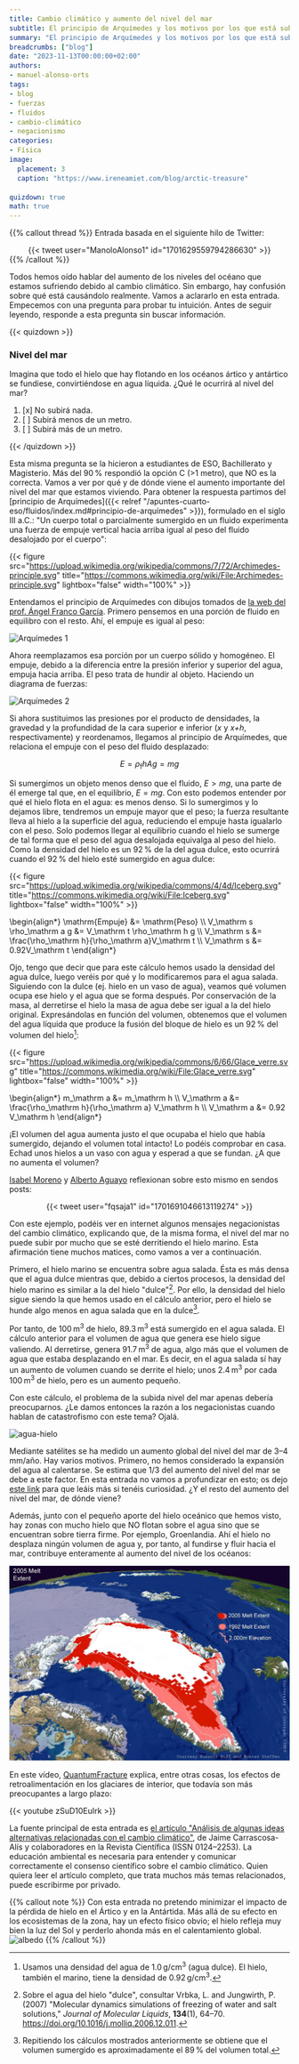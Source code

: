 ```yaml
---
title: Cambio climático y aumento del nivel del mar
subtitle: El principio de Arquímedes y los motivos por los que está subiendo el nivel del mar
summary: "El principio de Arquímedes y los motivos por los que está subiendo el nivel del mar."
breadcrumbs: ["blog"]
date: "2023-11-13T00:00:00+02:00"
authors:
- manuel-alonso-orts
tags:
- blog
- fuerzas
- fluidos
- cambio-climático
- negacionismo
categories:
- Física
image:
  placement: 3
  caption: "https://www.ireneamiet.com/blog/arctic-treasure"

quizdown: true
math: true
---
```


{{% callout thread %}}
Entrada basada en el siguiente hilo de Twitter:
<div align="center">
{{< tweet user="ManoloAlonso1" id="1701629559794286630" >}}
</div>
{{% /callout %}}

Todos hemos oído hablar del aumento de los niveles del océano que estamos sufriendo debido al cambio climático. Sin embargo, hay confusión sobre qué está causándolo realmente. Vamos a aclararlo en esta entrada. Empecemos con una pregunta para probar tu intuición. Antes de seguir leyendo, responde a esta pregunta sin buscar información.

{{< quizdown >}}

### Nivel del mar

Imagina que todo el hielo que hay flotando en los océanos ártico y antártico se fundiese, convirtiéndose en agua líquida. ¿Qué le ocurrirá al nivel del mar?

1. [x] No subirá nada.
1. [ ] Subirá menos de un metro. 
1. [ ] Subirá más de un metro.

{{< /quizdown >}}

Esta misma pregunta se la hicieron a estudiantes de ESO, Bachillerato y Magisterio. Más del 90&thinsp;% respondió la opción C (>1 metro), que NO es la correcta. Vamos a ver por qué y de dónde viene el aumento importante del nivel del mar que estamos viviendo. Para obtener la respuesta partimos del [principio de Arquímedes]({{< relref "/apuntes-cuarto-eso/fluidos/index.md#principio-de-arquímedes" >}}), formulado en el siglo III a.C.: "Un cuerpo total o parcialmente sumergido en un fluido experimenta una fuerza de empuje vertical hacia arriba igual al peso del fluido desalojado por el cuerpo":

{{< figure src="https://upload.wikimedia.org/wikipedia/commons/7/72/Archimedes-principle.svg" title="https://commons.wikimedia.org/wiki/File:Archimedes-principle.svg" lightbox="false" width="100%" >}}

Entendamos el principio de Arquímedes con dibujos tomados de [la web del prof. Ángel Franco García](http://www.sc.ehu.es/sbweb/fisica/fluidos/estatica/arquimedes/arquimedes.htm). Primero pensemos en una porción de fluido en equilibro con el resto. Ahí, el empuje es igual al peso:

![Arquímedes 1](http://www.sc.ehu.es/sbweb/fisica/fluidos/estatica/arquimedes/arquimedes_1.gif "http://www.sc.ehu.es/sbweb/fisica/fluidos/estatica/arquimedes/arquimedes.htm")

Ahora reemplazamos esa porción por un cuerpo sólido y homogéneo. El empuje, debido a la diferencia entre la presión inferior y superior del agua, empuja hacia arriba. El peso trata de hundir al objeto. Haciendo un diagrama de fuerzas:

![Arquímedes 2](http://www.sc.ehu.es/sbweb/fisica/fluidos/estatica/arquimedes/arquimedes_6.gif "La fuerza resultante viene dada por la expresión $F_\mathrm{res} = mg + p_1A - p_2A$, donde $mg$ es el peso del objeto, $p_i$ son las presiones y $A$ es la superficie del objeto. Fuente: http://www.sc.ehu.es/sbweb/fisica/fluidos/estatica/arquimedes/arquimedes.htm.")

Si ahora sustituimos las presiones por el producto de densidades, la gravedad y la profundidad de la cara superior e inferior (*x* y *x+h*, respectivamente) y reordenamos, llegamos al principio de Arquímedes, que relaciona el empuje con el peso del fluido desplazado:

$$
E = \rho_\mathrm f h A g = mg
$$

Si sumergimos un objeto menos denso que el fluido, $E>mg$, una parte de él emerge tal que, en el equilibrio, $E = mg$. Con esto podemos entender por qué el hielo flota en el agua: es menos denso. Si lo sumergimos y lo dejamos libre, tendremos un empuje mayor que el peso; la fuerza resultante lleva al hielo a la superficie del agua, reduciendo el empuje hasta igualarlo con el peso. Solo podemos llegar al equilibrio cuando el hielo se sumerge de tal forma que el peso del agua desalojada equivalga al peso del hielo. Como la densidad del hielo es un 92&thinsp;% de la del agua dulce, esto ocurrirá cuando el 92&thinsp;% del hielo esté sumergido en agua dulce:

{{< figure src="https://upload.wikimedia.org/wikipedia/commons/4/4d/Iceberg.svg" title="https://commons.wikimedia.org/wiki/File:Iceberg.svg" lightbox="false" width="100%" >}}

\begin{align*}
\mathrm{Empuje} &= \mathrm{Peso} \\\\
V_\mathrm s \rho_\mathrm a g &= V_\mathrm t \rho_\mathrm h g \\\\
V_\mathrm s &= \frac{\rho_\mathrm h}{\rho_\mathrm a}V_\mathrm t \\\\
V_\mathrm s &= 0.92V_\mathrm t
\end{align*}

Ojo, tengo que decir que para este cálculo hemos usado la densidad del agua dulce, luego veréis por qué y lo modificaremos para el agua salada. Siguiendo con la dulce (ej. hielo en un vaso de agua), veamos qué volumen ocupa ese hielo y el agua que se forma después. Por conservación de la masa, al derretirse el hielo la masa de agua debe ser igual a la del hielo original. Expresándolas en función del volumen, obtenemos que el volumen del agua líquida que produce la fusión del bloque de hielo es un 92&thinsp;% del volumen del hielo[^1]:

[^1]: Usamos una densidad del agua de 1.0&thinsp;g/cm<sup>3</sup> (agua dulce). El hielo, también el marino, tiene la densidad de 0.92&thinsp;g/cm<sup>3</sup>.

{{< figure src="https://upload.wikimedia.org/wikipedia/commons/6/66/Glace_verre.svg" title="https://commons.wikimedia.org/wiki/File:Glace_verre.svg" lightbox="false" width="100%" >}}

\begin{align*}
m_\mathrm a &= m_\mathrm h \\\\
V_\mathrm a &= \frac{\rho_\mathrm h}{\rho_\mathrm a} V_\mathrm h \\\\
V_\mathrm a &= 0.92 V_\mathrm h
\end{align*}

¡El volumen del agua aumenta justo el que ocupaba el hielo que había sumergido, dejando el volumen total intacto! Lo podéis comprobar en casa. Echad unos hielos a un vaso con agua y esperad a que se fundan. ¿A que no aumenta el volumen?

[Isabel Moreno](https://twitter.com/IsabelIsamoren) y [Alberto Aguayo](https://twitter.com/fqsaja1) reflexionan sobre esto mismo en sendos posts:

<div align="center">
{{< tweet user="fqsaja1" id="1701691046613119274" >}}
</div>

Con este ejemplo, podéis ver en internet algunos mensajes negacionistas del cambio climático, explicando que, de la misma forma, el nivel del mar no puede subir por mucho que se esté derritiendo el hielo marino. Esta afirmación tiene muchos matices, como vamos a ver a continuación.

Primero, el hielo marino se encuentra sobre agua salada. Ésta es más densa que el agua dulce mientras que, debido a ciertos procesos, la densidad del hielo marino es similar a la del hielo "dulce"[^2]. Por ello, la densidad del hielo sigue siendo la que hemos usado en el cálculo anterior, pero el hielo se hunde algo menos en agua salada que en la dulce[^3].

[^2]: Sobre el agua del hielo "dulce", consultar Vrbka, L. and Jungwirth, P. (2007) "Molecular dynamics simulations of freezing of water and salt solutions," *Journal of Molecular Liquids*, **134**(1), 64–70. https://doi.org/10.1016/j.molliq.2006.12.011.

[^3]: Repitiendo los cálculos mostrados anteriormente se obtiene que el volumen sumergido es aproximadamente el 89&thinsp;% del volumen total.

Por tanto, de 100&thinsp;m<sup>3</sup> de hielo, 89.3&thinsp;m<sup>3</sup> está sumergido en el agua salada. El cálculo anterior para el volumen de agua que genera ese hielo sigue valiendo. Al derretirse, genera 91.7&thinsp;m<sup>3</sup> de agua, algo más que el volumen de agua que estaba desplazando en el mar. Es decir, en el agua salada sí hay un aumento de volumen cuando se derrite el hielo; unos 2.4&thinsp;m<sup>3</sup> por cada 100&thinsp;m<sup>3</sup> de hielo, pero es un aumento pequeño.

Con este cálculo, el problema de la subida nivel del mar apenas debería preocuparnos. ¿Le damos entonces la razón a los negacionistas cuando hablan de catastrofismo con este tema? Ojalá.

![agua-hielo](https://www.edgardandrea.com/wp-content/uploads/2018/01/Image-001-_20180131_1801.png "https://www.edgardandrea.com/flota-hielo-agua/")

Mediante satélites se ha medido un aumento global del nivel del mar de 3–4&thinsp;mm/año. Hay varios motivos. Primero, no hemos considerado la expansión del agua al calentarse. Se estima que 1/3 del aumento del nivel del mar se debe a este factor. En esta entrada no vamos a profundizar en esto; os dejo [este link](https://sealevel.nasa.gov/understanding-sea-level/global-sea-level/thermal-expansion) para que leáis más si tenéis curiosidad. ¿Y el resto del aumento del nivel del mar, de dónde viene?

Además, junto con el pequeño aporte del hielo oceánico que hemos visto, hay zonas con mucho hielo que NO flotan sobre el agua sino que se encuentran sobre tierra firme. Por ejemplo, Groenlandia. Ahí el hielo no desplaza ningún volumen de agua y, por tanto, al fundirse y fluir hacia el mar, contribuye enteramente al aumento del nivel de los océanos:

![groenlandia](groenlandia.jpg "Imagen de https://serc.carleton.edu/eet/greenlandmelt/index.html. Ver también: https://sealevel.nasa.gov/understanding-sea-level/key-indicators/global-mean-sea-level.")

En este vídeo, [QuantumFracture](https://twitter.com/QuantumFracture) explica, entre otras cosas, los efectos de retroalimentación en los glaciares de interior, que todavía son más preocupantes a largo plazo:

{{< youtube zSuD10EuIrk >}}

La fuente principal de esta entrada es [el artículo "Análisis de algunas ideas alternativas relacionadas con el cambio climático"](https://doi.org/10.14483/23448350.17442), de Jaime Carrascosa-Alís y colaboradores en la Revista Científica (ISSN 0124–2253). La educación ambiental es necesaria para entender y comunicar correctamente el consenso científico sobre el cambio climático. Quien quiera leer el artículo completo, que trata muchos más temas relacionados, puede escribirme por privado.

{{% callout note %}}
Con esta entrada no pretendo minimizar el impacto de la pérdida de hielo en el Ártico y en la Antártida. Más allá de su efecto en los ecosistemas de la zona, hay un efecto físico obvio; el hielo refleja muy bien la luz del Sol y perderlo ahonda más en el calentamiento global.
![albedo](https://services.meteored.com/img/article/el-artico-mas-oscuro---1_1024.jpg "https://www.tiempo.com/ram/76292/el-artico-mas-oscuro/")
{{% /callout %}}


